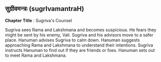 ## सुग्रीवमन्त्रः (sugrIvamantraH)
**Chapter Title** : Sugriva's Counsel

Sugriva sees Rama and Lakshmana and becomes suspicious. He fears they might be sent by his enemy, Vali. Sugriva and his advisors move to a safer place. Hanuman advises Sugriva to calm down. Hanuman suggests approaching Rama and Lakshmana to understand their intentions. Sugriva instructs Hanuman to find out if they are friends or foes. Hanuman sets out to meet Rama and Lakshmana.